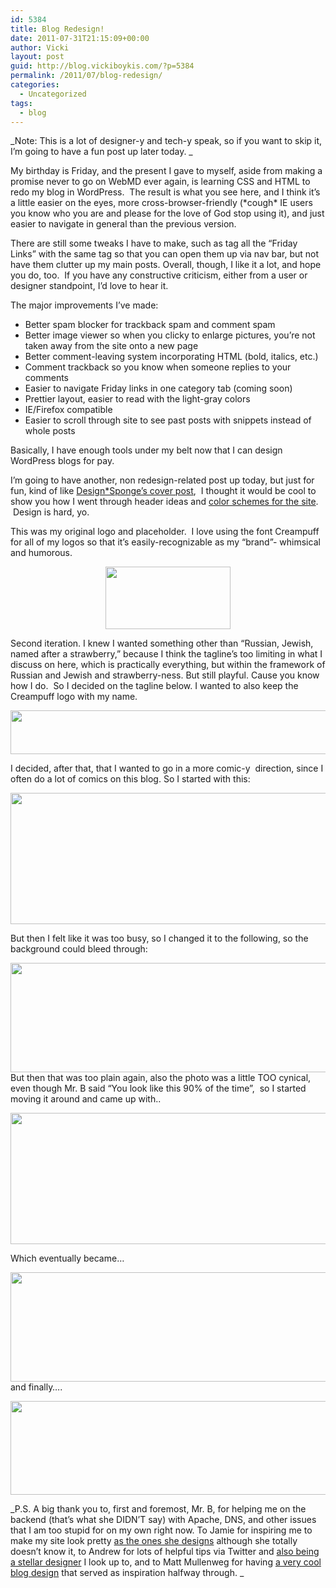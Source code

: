 ```yaml
---
id: 5384
title: Blog Redesign!
date: 2011-07-31T21:15:09+00:00
author: Vicki
layout: post
guid: http://blog.vickiboykis.com/?p=5384
permalink: /2011/07/blog-redesign/
categories:
  - Uncategorized
tags:
  - blog
---
```

_Note: This is a lot of designer-y and tech-y speak, so if you want to skip it, I&#8217;m going to have a fun post up later today. _

My birthday is Friday, and the present I gave to myself, aside from making a promise never to go on WebMD ever again, is learning CSS and HTML to redo my blog in WordPress.  The result is what you see here, and I think it&#8217;s a little easier on the eyes, more cross-browser-friendly (\*cough\* IE users you know who you are and please for the love of God stop using it), and just easier to navigate in general than the previous version.

There are still some tweaks I have to make, such as tag all the &#8220;Friday Links&#8221; with the same tag so that you can open them up via nav bar, but not have them clutter up my main posts. Overall, though, I like it a lot, and hope you do, too.  If you have any constructive criticism, either from a user or designer standpoint, I&#8217;d love to hear it.

The major improvements I&#8217;ve made:

  * Better spam blocker for trackback spam and comment spam
  * Better image viewer so when you clicky to enlarge pictures, you&#8217;re not taken away from the site onto a new page
  * Better comment-leaving system incorporating HTML (bold, italics, etc.)
  * Comment trackback so you know when someone replies to your comments
  * Easier to navigate Friday links in one category tab (coming soon)
  * Prettier layout, easier to read with the light-gray colors
  * IE/Firefox compatible
  * Easier to scroll through site to see past posts with snippets instead of whole posts

Basically, I have enough tools under my belt now that I can design WordPress blogs for pay.

I&#8217;m going to have another, non redesign-related post up today, but just for fun, kind of like <a href="http://www.designsponge.com/2011/07/designsponge-at-home-the-evolution-of-a-book-cover.html" target="_blank">Design*Sponge&#8217;s cover post</a>,  I thought it would be cool to show you how I went through header ideas and <a href="http://www.colourlovers.com/palette/101583/e_x_p_l_i_c_i_t" target="_blank">color schemes for the site</a>.  Design is hard, yo.

This was my original logo and placeholder.  I love using the font Creampuff for all of my logos so that it&#8217;s easily-recognizable as my &#8220;brand&#8221;- whimsical and humorous.

<p style="text-align: center;">
  <a href="http://blog.vickiboykis.com/wp-content/uploads/2011/07/Logo1.jpg"><img class="aligncenter size-full wp-image-5385" title="Logo1" src="http://blog.vickiboykis.com/wp-content/uploads/2011/07/Logo1.jpg" alt="" width="200" height="100" /></a>
</p>

Second iteration. I knew I wanted something other than &#8220;Russian, Jewish, named after a strawberry,&#8221; because I think the tagline&#8217;s too limiting in what I discuss on here, which is practically everything, but within the framework of Russian and Jewish and strawberry-ness. But still playful. Cause you know how I do.  So I decided on the tagline below. I wanted to also keep the Creampuff logo with my name.
  
[<img class="aligncenter size-full wp-image-5386" title="LogoNew" src="http://blog.vickiboykis.com/wp-content/uploads/2011/07/LogoNew.png" alt="" width="665" height="70" />](http://blog.vickiboykis.com/wp-content/uploads/2011/07/LogoNew.png)

I decided, after that, that I wanted to go in a more comic-y  direction, since I often do a lot of comics on this blog. So I started with this:

<p style="text-align: center;">
  <a href="http://blog.vickiboykis.com/wp-content/uploads/2011/07/LOGOCOMIC.jpg"><img class="aligncenter size-full wp-image-5389" title="LOGOCOMIC" src="http://blog.vickiboykis.com/wp-content/uploads/2011/07/LOGOCOMIC.jpg" alt="" width="669" height="210" /></a>
</p>

But then I felt like it was too busy, so I changed it to the following, so the background could bleed through:

<p style="text-align: left;">
  <a href="http://blog.vickiboykis.com/wp-content/uploads/2011/07/LOGOCOMIC4.png"><img class="aligncenter size-full wp-image-5390" title="LOGOCOMIC4" src="http://blog.vickiboykis.com/wp-content/uploads/2011/07/LOGOCOMIC4.png" alt="" width="669" height="175" /></a>But then that was too plain again, also the photo was a little TOO cynical, even though Mr. B said &#8220;You look like this 90% of the time&#8221;,  so I started moving it around and came up with..
</p>

<p style="text-align: center;">
  <a href="http://blog.vickiboykis.com/wp-content/uploads/2011/07/LOGOCOMIC9.png"><img class="aligncenter size-full wp-image-5391" title="LOGOCOMIC9" src="http://blog.vickiboykis.com/wp-content/uploads/2011/07/LOGOCOMIC9.png" alt="" width="669" height="210" /></a>
</p>

Which eventually became&#8230;

<p style="text-align: left;">
  <a href="http://blog.vickiboykis.com/wp-content/uploads/2011/07/LOGOCOMIC1141.png"><img class="aligncenter size-full wp-image-5392" title="LOGOCOMIC114" src="http://blog.vickiboykis.com/wp-content/uploads/2011/07/LOGOCOMIC1141.png" alt="" width="669" height="175" /></a>and finally&#8230;.
</p>

<p style="text-align: center;">
  <a href="http://blog.vickiboykis.com/wp-content/uploads/2011/07/LOGOCOMIC1181.png"><img class="aligncenter size-full wp-image-5393" title="LOGOCOMIC118" src="http://blog.vickiboykis.com/wp-content/uploads/2011/07/LOGOCOMIC1181.png" alt="" width="574" height="150" /></a>
</p>

_P.S. A big thank you to, first and foremost, Mr. B, for helping me on the backend (that&#8217;s what she DIDN&#8217;T say) with Apache, DNS, and other issues that I am too stupid for on my own right now. To Jamie for inspiring me to make my site look pretty <a href="http://www.shatterboxx.com/" target="_blank">as the ones she designs</a> although she totally doesn&#8217;t know it, to Andrew for lots of helpful tips via Twitter and <a href="http://andrewnorcross.com/" target="_blank">also being a stellar designer</a> I look up to, and to Matt Mullenweg for having <a href="http://ma.tt/" target="_blank">a very cool blog design</a> that served as inspiration halfway through. _

&nbsp;